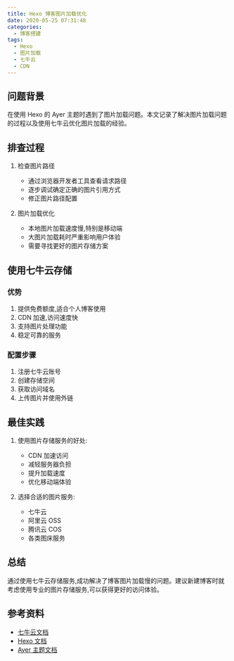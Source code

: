 ```yaml
---
title: Hexo 博客图片加载优化
date: 2020-05-25 07:31:48
categories:
  - 博客搭建
tags:
  - Hexo
  - 图片加载
  - 七牛云
  - CDN
---
```


## 问题背景

在使用 Hexo 的 Ayer 主题时遇到了图片加载问题。本文记录了解决图片加载问题的过程以及使用七牛云优化图片加载的经验。

## 排查过程

1. 检查图片路径
   - 通过浏览器开发者工具查看请求路径
   - 逐步调试确定正确的图片引用方式
   - 修正图片路径配置

2. 图片加载优化
   - 本地图片加载速度慢,特别是移动端
   - 大图片加载耗时严重影响用户体验
   - 需要寻找更好的图片存储方案

## 使用七牛云存储

### 优势
1. 提供免费额度,适合个人博客使用
2. CDN 加速,访问速度快
3. 支持图片处理功能
4. 稳定可靠的服务

### 配置步骤
1. 注册七牛云账号
2. 创建存储空间
3. 获取访问域名
4. 上传图片并使用外链

## 最佳实践

1. 使用图片存储服务的好处:
   - CDN 加速访问
   - 减轻服务器负担
   - 提升加载速度
   - 优化移动端体验

2. 选择合适的图片服务:
   - 七牛云
   - 阿里云 OSS
   - 腾讯云 COS
   - 各类图床服务

## 总结

通过使用七牛云存储服务,成功解决了博客图片加载慢的问题。建议新建博客时就考虑使用专业的图片存储服务,可以获得更好的访问体验。

## 参考资料
- [七牛云文档](https://developer.qiniu.com/kodo)
- [Hexo 文档](https://hexo.io/zh-cn/docs/)
- [Ayer 主题文档](https://shen-yu.gitee.io/2019/ayer/)
